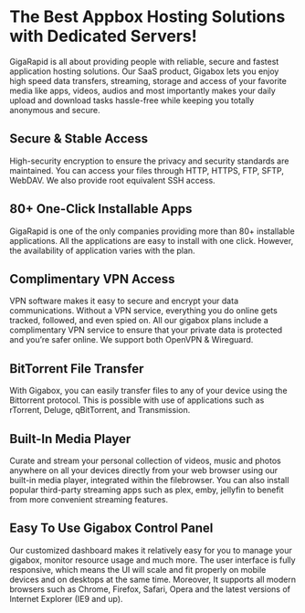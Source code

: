 # The Best Appbox Hosting Solutions with Dedicated Servers!
GigaRapid is all about providing people with reliable, secure and fastest application hosting solutions. Our SaaS product, Gigabox lets you enjoy high speed data transfers, streaming, storage and access of your favorite media like apps, videos, audios and most importantly makes your daily upload and download tasks hassle-free while keeping you totally anonymous and secure.

## Secure & Stable Access
High-security encryption to ensure the privacy and security standards are maintained. You can access your files through HTTP, HTTPS, FTP, SFTP, WebDAV. We also provide root equivalent SSH access.

## 80+ One-Click Installable Apps
GigaRapid is one of the only companies providing more than 80+ installable applications. All the applications are easy to install with one click. However, the availability of application varies with the plan.

## Complimentary VPN Access
VPN software makes it easy to secure and encrypt your data communications. Without a VPN service, everything you do online gets tracked, followed, and even spied on. All our gigabox plans include a complimentary VPN service to ensure that your private data is protected and you’re safer online. We support both OpenVPN & Wireguard.

## BitTorrent File Transfer
With Gigabox, you can easily transfer files to any of your device using the Bittorrent protocol. This is possible with use of applications such as rTorrent, Deluge, qBitTorrent, and Transmission.

## Built-In Media Player
Curate and stream your personal collection of videos, music and photos anywhere on all your devices directly from your web browser using our built-in media player, integrated within the filebrowser. You can also install popular third-party streaming apps such as plex, emby, jellyfin to benefit from more convenient streaming features.

## Easy To Use Gigabox Control Panel
Our customized dashboard makes it relatively easy for you to manage your gigabox, monitor resource usage and much more. The user interface is fully responsive, which means the UI will scale and fit properly on mobile devices and on desktops at the same time. Moreover, It supports all modern browsers such as Chrome, Firefox, Safari, Opera and the latest versions of Internet Explorer (IE9 and up).

